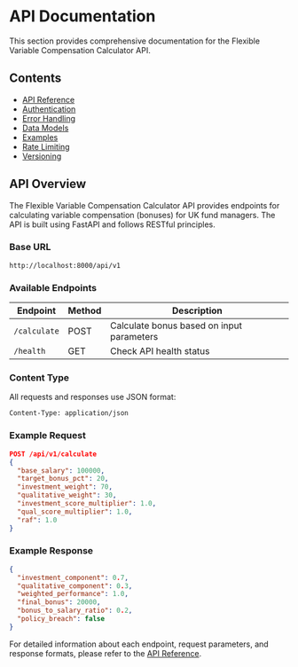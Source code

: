 # API Documentation

This section provides comprehensive documentation for the Flexible Variable Compensation Calculator API.

## Contents

- [API Reference](./reference.md)
- [Authentication](./authentication.md)
- [Error Handling](./error-handling.md)
- [Data Models](./data-models.md)
- [Examples](./examples.md)
- [Rate Limiting](./rate-limiting.md)
- [Versioning](./versioning.md)

## API Overview

The Flexible Variable Compensation Calculator API provides endpoints for calculating variable compensation (bonuses) for UK fund managers. The API is built using FastAPI and follows RESTful principles.

### Base URL

```
http://localhost:8000/api/v1
```

### Available Endpoints

| Endpoint | Method | Description |
|----------|--------|-------------|
| `/calculate` | POST | Calculate bonus based on input parameters |
| `/health` | GET | Check API health status |

### Content Type

All requests and responses use JSON format:

```
Content-Type: application/json
```

### Example Request

```json
POST /api/v1/calculate
{
  "base_salary": 100000,
  "target_bonus_pct": 20,
  "investment_weight": 70,
  "qualitative_weight": 30,
  "investment_score_multiplier": 1.0,
  "qual_score_multiplier": 1.0,
  "raf": 1.0
}
```

### Example Response

```json
{
  "investment_component": 0.7,
  "qualitative_component": 0.3,
  "weighted_performance": 1.0,
  "final_bonus": 20000,
  "bonus_to_salary_ratio": 0.2,
  "policy_breach": false
}
```

For detailed information about each endpoint, request parameters, and response formats, please refer to the [API Reference](./reference.md).
